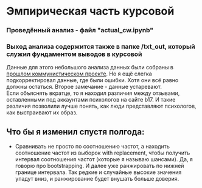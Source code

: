 # Эмпирическая часть курсовой
### Проведённый анализ - файл "actual_cw.ipynb"
### Выход анализа содержится также в папке /txt_out, который служил фундаментом выводов в курсовой

Данные для этого небольшого анализа данных были собраны в [прошлом коммунистическом проекте](https://github.com/pyrogn/vech-communism). Но я ещё слегка подкорректировал данные, где были ошибки. Хотя они всё равно должны остаться. Второе замечание - данные устаревают.    
Если объяснять вкратце, то я находил различия между отзывами, оставленными под аккаунтами психологов на сайте b17. И такие различия позволили лучше понять, как люди представляют психологов, как выстраивают их образ.

## Что бы я изменил спустя полгода:

- Сравнивать не просто по соотношению частот, а находить соотношение частот из выборок with replacement, чтобы получить интервал соотношения частот (которые я называю шансами). Да, я говорю про bootstrapping. И далее уже ранжировать по нижней границе интервала. Так редкие и случайные высокие значения упадут вниз, и ранжирование будет внушать больше доверия.
